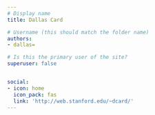 ```yaml
---
# Display name
title: Dallas Card

# Username (this should match the folder name)
authors:
- dallas=

# Is this the primary user of the site?
superuser: false


social:
- icon: home
  icon_pack: fas
  link: 'http://web.stanford.edu/~dcard/'
---
```

